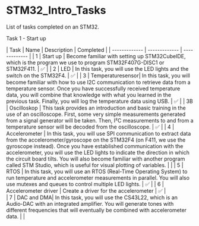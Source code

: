 # STM32_Intro_Tasks
List of tasks completed on an STM32. 


Task 1 - Start up

| Task  | Name | Description | Completed |
| ------------- | ------------- | ------------- |
| 1 | Start up | Become familiar with setting up STM32CubeIDE, which is the program we use to program STM32F407G-DISC1 or STM32F411.  | ✅ |
| 2 | LED  | In this task, you will use the LED lights and the switch on the STM32F4. | ✅ |
| 3   | Temperaturesensor| In this task, you will become familiar with how to use I2C communication to retrieve data from a temperature sensor. Once you have successfully received temperature data, you will combine that knowledge with what you learned in the previous task. Finally, you will log the temperature data using USB.  | ✅ |
| 3B   | Oscilloskop | This task provides an introduction and basic training in the use of an oscilloscope. First, some very simple measurements generated from a signal generator will be taken. Then, I²C measurements to and from a temperature sensor will be decoded from the oscilloscope.  | ✅ |
| 4   | Accelerometer | In this task, you will use SPI communication to extract data from the accelerometer/gyroscope on the STM32F4 (on F411, we use the gyroscope instead). Once you have established communication with the accelerometer, you will use the LED lights to indicate the direction in which the circuit board tilts. You will also become familiar with another program called STM Studio, which is useful for visual plotting of variables. |  |
| 5   | RTOS | In this task, you will use an RTOS (Real-Time Operating System) to run temperature and accelerometer measurements in parallel. You will also use mutexes and queues to control multiple LED lights. | ✅ |
| 6 | Accelerometer driver | Create a driver for the accelerometer | ✅ |  
| 7 | DAC and DMA| In this task, you will use the CS43L22, which is an Audio-DAC with an integrated amplifier. You will generate tones with different frequencies that will eventually be combined with accelerometer data. | |
